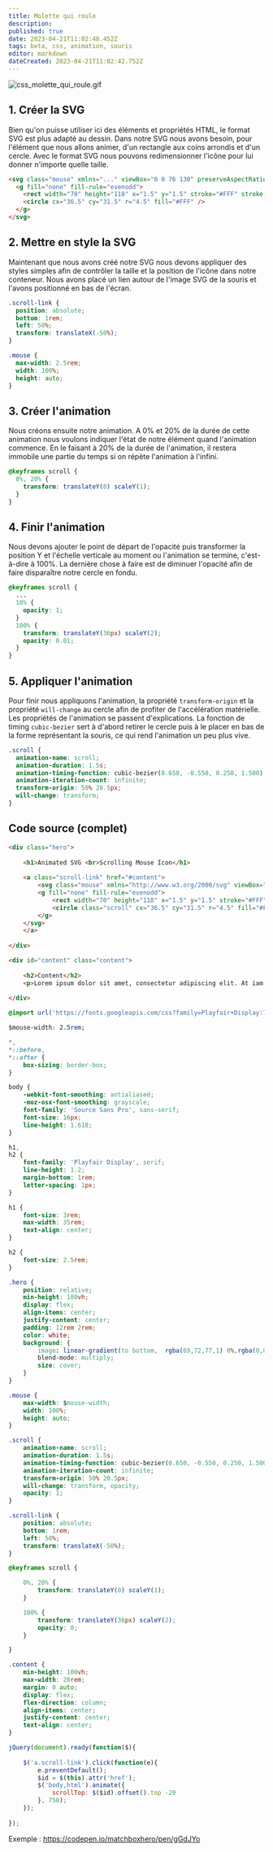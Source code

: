 ```yaml
---
title: Molette qui roule
description: 
published: true
date: 2023-04-21T11:02:48.452Z
tags: beta, css, animation, souris
editor: markdown
dateCreated: 2023-04-21T11:02:42.752Z
---
```


![css_molette_qui_roule.gif](/assets/img/developpement/css/css_molette_qui_roule.gif)

## 1. Créer la SVG

Bien qu'on puisse utiliser ici des éléments et propriétés HTML, le format SVG est plus adapté au dessin. Dans notre SVG nous avons besoin, pour l'élément que nous allons animer, d'un rectangle aux coins arrondis et d'un cercle. Avec le format SVG nous pouvons redimensionner l'icône pour lui donner n'importe quelle taille.

```html
<svg class="mouse" xmlns="..." viewBox="0 0 76 130" preserveAspectRatio="xMidYmidmeet">
  <g fill="none" fill-rule="evenodd">
    <rect width="70" height="118" x="1.5" y="1.5" stroke="#FFF" stroke-width="3" rx="36" />
    <circle cx="36.5" cy="31.5" r="4.5" fill="#FFF" />
  </g>
</svg>
```

## 2. Mettre en style la SVG

Maintenant que nous avons créé notre SVG nous devons appliquer des styles simples afin de contrôler la taille et la position de l'icône dans notre conteneur. Nous avons placé un lien autour de l'image SVG de la souris et l'avons positionné en bas de l'écran.

```css
.scroll-link {
  position: absolute;
  bottom: 1rem;
  left: 50%;
  transform: translateX(-50%);
}

.mouse {
  max-width: 2.5rem;
  width: 100%;
  height: auto;
}

```

## 3. Créer l'animation

Nous créons ensuite notre animation. A 0% et 20% de la durée de cette animation nous voulons indiquer l'état de notre élément quand l'animation commence. En le faisant à 20% de la durée de l'animation, il restera immobile une partie du temps si on répète l'animation à l'infini.

```css
@keyframes scroll {
  0%, 20% {
    transform: translateY(0) scaleY(1);
  }
}
```

## 4. Finir l'animation

Nous devons ajouter le point de départ de l'opacité puis transformer la position Y et l'échelle verticale au moment ou l'animation se termine, c'est-à-dire à 100%. La dernière chose à faire est de diminuer l'opacité afin de faire disparaître notre cercle en fondu.

```css
@keyframes scroll {
  ...
  10% {
    opacity: 1;
  }
  100% {
    transform: translateY(36px) scaleY(2);
    opacity: 0.01;
  }
}

```

## 5. Appliquer l'animation

Pour finir nous appliquons l'animation, la propriété `transform-origin` et la propriété `will-change` au cercle afin de profiter de l'accélération matérielle. Les propriétés de l'animation se passent d'explications. La fonction de timing `cubic-bezier` sert à d'abord retirer le cercle puis à le placer en bas de la forme représentant la souris, ce qui rend l'animation un peu plus vive.

```css
.scroll {
  animation-name: scroll;
  animation-duration: 1.5s;
  animation-timing-function: cubic-bezier(0.650, -0.550, 0.250, 1.500);
  animation-iteration-count: infinite;
  transform-origin: 50% 20.5px;
  will-change: transform;
}

```

## Code source (complet)

```html
<div class="hero">
	
	<h1>Animated SVG <br>Scrolling Mouse Icon</h1>
	
	<a class="scroll-link" href="#content">
		<svg class="mouse" xmlns="http://www.w3.org/2000/svg" viewBox="0 0 76 130" preserveAspectRatio="xMidYMid meet">
		<g fill="none" fill-rule="evenodd">
			<rect width="70" height="118" x="1.5" y="1.5" stroke="#FFF" stroke-width="3" rx="36"/>
			<circle class="scroll" cx="36.5" cy="31.5" r="4.5" fill="#FFF"/>
		</g>
	</svg>
	</a>
	
</div>

<div id="content" class="content">
	
	<h2>Content</h2>
	<p>Lorem ipsum dolor sit amet, consectetur adipiscing elit. At iam decimum annum in spelunca iacet. Certe, nisi voluptatem tanti aestimaretis. Sed ego in hoc resisto; Quid enim mihi potest esse optatius quam cum Catone, omnium virtutum auctore, de virtutibus disputare? Septem autem illi non suo, sed populorum suffragio omnium nominati sunt. Varietates autem iniurasque fortunae facile veteres philosophorum praeceptis instituta vita superabat. Duo Reges: constructio interrete. Polemoni et iam ante Aristoteli ea prima visa sunt, quae paulo ante dixi.</p>
	
</div>
```

```css
@import url('https://fonts.googleapis.com/css?family=Playfair+Display:700|Source+Sans+Pro');

$mouse-width: 2.5rem;

*,
*::before,
*::after {
	box-sizing: border-box;
}

body {
	-webkit-font-smoothing: antialiased;
	-moz-osx-font-smoothing: grayscale;
	font-family: 'Source Sans Pro', sans-serif;
	font-size: 16px;
	line-height: 1.618;
}

h1,
h2 {
	font-family: 'Playfair Display', serif;
	line-height: 1.2;
	margin-bottom: 1rem;
	letter-spacing: 1px;
}

h1 {
	font-size: 3rem;
	max-width: 35rem;
	text-align: center;
}

h2 {
	font-size: 2.5rem;
}

.hero {
	position: relative;
	min-height: 100vh;
	display: flex;
	align-items: center;
	justify-content: center;
	padding: 12rem 2rem;
	color: white;
	background: {
		image: linear-gradient(to bottom,  rgba(69,72,77,1) 0%,rgba(0,0,0,1) 100%), url('https://source.unsplash.com/random/1920x1080/?sky');
		blend-mode: multiply;
		size: cover;
	}
}

.mouse {
	max-width: $mouse-width;
	width: 100%;
	height: auto;
}

.scroll {
	animation-name: scroll;
	animation-duration: 1.5s;
	animation-timing-function: cubic-bezier(0.650, -0.550, 0.250, 1.500);
	animation-iteration-count: infinite;
	transform-origin: 50% 20.5px;
	will-change: transform, opacity;
	opacity: 1;
}

.scroll-link {
	position: absolute;
	bottom: 1rem;
	left: 50%;
	transform: translateX(-50%);
}

@keyframes scroll {

	0%, 20% {
		transform: translateY(0) scaleY(1);
	}

	100% {
		transform: translateY(36px) scaleY(2);
		opacity: 0;
	}

}

.content {
	min-height: 100vh;
	max-width: 28rem;
	margin: 0 auto;
	display: flex;
	flex-direction: column;
	align-items: center;
	justify-content: center;
	text-align: center; 
}
```

```js
jQuery(document).ready(function($){
	
	$('a.scroll-link').click(function(e){
		e.preventDefault();
		$id = $(this).attr('href');
		$('body,html').animate({
			scrollTop: $($id).offset().top -20
		}, 750);
	});
	
});
```

Exemple : https://codepen.io/matchboxhero/pen/gGdJYo